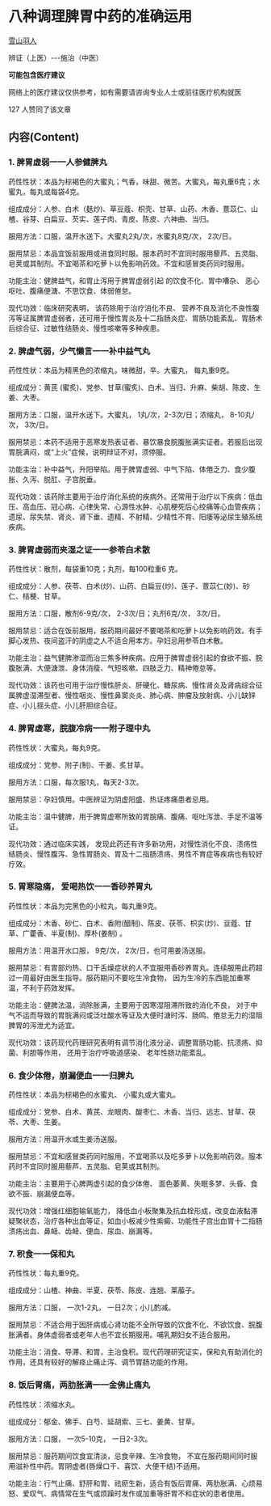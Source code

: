 # 八种调理脾胃中药的准确运用

[雪山羽人](https://www.zhihu.com/people/lei-qiu-89-31) 

辨证（上医）---施治（中医）

**可能包含医疗建议**

网络上的医疗建议仅供参考，如有需要请咨询专业人士或前往医疗机构就医

127 人赞同了该文章


## 内容(Content)

### 1. 脾胃虚弱一一人参健脾丸
药性性状：本品为棕褐色的大蜜丸；气香，味甜、微苦。大蜜丸，每丸重6克；水蜜丸，每丸或每袋4克。

组成成分：人参、白术（麸炒)、草豆蔻、枳壳、甘草、山药、木香、薏苡仁、山楂、谷芽、白扁豆、芡实、莲子肉、青皮、陈皮、六神曲、当归。

服用方法：口服，温开水送下。大蜜丸2丸/次，水蜜丸8克/次， 2次/日。

服用禁忌：本品宜饭前服用或进食同时服。服本药时不宜同时服用藜芦、五灵脂、皂荚或其制剂。不宜喝茶和吃萝卜以免影响药效。不宜和感冒类药同时服用。

功能主治：健脾益气，和胃止泻用于脾胃虚弱引起 的饮食不化、胃中嘈杂、 恶心呕吐、腹痛便溏、不思饮食、体弱倦怠。

现代功效：临床研究表明， 该药除用于治疗消化不良、 营养不良及消化不良性腹泻等证属脾胃虚弱者，还可用于慢性胃炎及十二指肠炎症、胃肠功能紊乱、胃肠术后综合征、过敏性结肠炎、慢性咳嗽等多种疾患。

### 2. 脾虚气弱，少气懒言一一补中益气丸
药性性状：本品为精黑色的浓缩丸，味微甜，辛。大蜜丸， 每丸重9克。

组成成分：黄芪 (蜜炙)、党参、甘草(蜜炙)、白术、当归、升麻、柴胡、陈皮、生姜、大枣。

服用方法：口服，温开水送下。大蜜丸， 1丸/次，2-3次/日；浓缩丸， 8-10丸/次， 3次/日。

服用禁忌：本药不适用于恶寒发热表证者、暴饮暴食脘腹胀满实证者。若服后出现胃脘满闷，或“上火”症候，说明辩证不对，须停服。

功能主治：补中益气，升阳举陷。用于脾胃虚弱、中气下陷、体倦乏力、食少腹胀、久泻、脱肛、子宫脱垂。

现代功效：该药除主要用于治疗消化系统的疾病外。还常用于治疗以下疾病：低血压、高血压、冠心病、心律失常、心源性水肿、心肌梗死后心绞痛等心血管疾病；遗尿、尿失禁、肾炎、肾下垂、遗精、不射精、少精性不育、阳痿等泌尿生殖系统疾病。

### 3. 脾胃虚弱而夹湿之证一一参苓白术散
药性性状：散剂，每袋重10克；丸剂，每100粒重6 克。

组成成分：人参、茯苓、白术(炒)、山药、白扁豆(炒)、莲子、薏苡仁(妙)、砂仁、桔梗、甘草。

服用方法：口服，散剂6-9克/次， 2-3次/日；丸剂6克/次， 3次/日。

服用禁忌：适合在饭前服用，服药期问最好不要喝茶和吃萝卜以免影响药效。有手脚心发热、夜间盗汗的阴虚之人不适合用本方。孕妇忌用参苓白术散。

功能主治：益气健脾渗湿而治三焦多种疾病。应用于脾胃虚弱引起的食欲不振、脘腹胀满、大便溏泄、身体消瘦、气短咳嗽、四肢乏力、精神倦怠等。

现代功效：该药也可用于治疗慢性肝炎、肝硬化、糖尿病、慢性肾炎及肾病综合征属脾虚湿滞型者、慢性咽炎、慢性鼻窦炎炎、肺心病、肿瘤及放射病、小儿缺锌症、小儿揺头症、小儿肝胆综合征。

### 4. 脾胃虚寒，脘腹冷病一一附子理中丸
药性性状：大蜜丸，每丸9克。

组成成分：党参、附子(制)、干姜、炙甘草。

服用方法：口服，每次服1丸，每天2-3次。

服用禁忌：孕妇慎用。中医辨证为阴虚阳盛、热证疼痛患者忌用。

功能主治：温中健脾，用于脾胃虚寒所致的胃脘痛、腹痛、呕吐泻泄、手足不温等证。

现代功效：通过临床实践， 发现此药还有许多新功用，对慢性消化不良、溃疡性结肠炎、慢性腹泻、急性胃肠炎、胃及十二指肠溃疡、男性不育症等疾病也有较好疗效。

### 5. 胃寒隐痛， 爱喝热饮一一香砂养胃丸
药性性状：本品为完黑色的小粒丸，每丸重9克。

组成成分：木香、砂仁、白术、香附(醋制)、陈皮、茯苓、枳实(炒)、豆蔻、甘草、广藿香、半夏(制)、厚朴(姜制) 。

服用方法：用温开水口服， 9克/次， 2次/日，也可用姜汤送服。

服用禁忌：有胃部灼热、口干舌燥症状的人不宜服用香砂养胃丸。连续服用此药超过一周最好由医生指导。服药期问不要吃生冷食物， 因为生冷的东西能加重寒温，不利于药效发挥。

功能主治：健脾法温，消除胀满，主要用于因寒湿阻滞所致的消化不良， 对于中气不运而导致的胃脘满闷或泛吐酸水等证及大便时溏时泻、肠鸣、倦怠无力的湿阻脾胃的泻泄尤为适宜。

现代功效：该药现代药理研究表明有调节消化液分泌、调整胃肠功能、抗溃疡、抑菌、利胆等作用， 还用于治疗呼吸道感染、 老年性肠功能紊乱。

### 6. 食少体倦，崩漏便血一一归脾丸
药性性状：本品为棕褐色的水蜜丸、 小蜜丸或大蜜丸。

组成成分：党参、白术、黄芪、龙眼肉、酸枣仁、木香、当归、远志、甘草、茯苓、大枣、生姜。

服用方法：用温开水或生姜汤送服。

服用禁忌：不宜和感冒类药同时服用，不宜喝茶以及吃多萝卜以免影响药效。服本药时不宜同时服用藜芦、五灵脂、皂荚或其制剂。

功能主治：主要用于心脾两虚引起的食少体倦、 面色萎黄、失眠多梦、头昏、食欲不振、崩漏便血等。

现代功效：增强红细胞输氧能力， 降低血小板聚集及抗血栓形成，改变血液黏滞疑聚状态，治疗各种出血等证，如血小板减少性紫癜、功能性子宫出血胃十二指肠溃疡出血、鼻衄、齿衄、便血、尿血、崩漏等。

### 7. 积食一一保和丸
药性性状：每丸重9克。

组成成分：山楂、神曲、半夏、茯苓、陈皮、连翘、莱菔子。

服用方法：口服， 一次1-2丸， 一日2次；小儿酌减。

服用禁忌：不适合用于因肝病或心肾功能不全所导致的饮食不化、不欲饮食、脘腹胀满者。身体虚弱者或老年人也不宜长期服用。哺乳期妇女不适合服用。

功能主治：消食、导滞、和胃，主治食积。现代药理研究证实，保和丸有助消化的作用，还具有较好的解痉止痛止泻、调节胃肠功能的作用。

### 8. 饭后胃痛，两肋胀满一一金佛止痛丸
药性性状：浓缩水丸。

组成成分：郁金、佛手、白芍、延胡索、三七、姜黄、甘草。

服用方法：口服， 一次5-10克， 一日2-3次。

服用禁忌：服药期间饮食宜清淡，忌食辛辣、生冷食物， 不宜在服药期间同时服用滋补性中药。胃阴虚者(唇燥口干、喜饮、大便干结)不适用。

功能主治：行气止痛、舒肝和胃、祛瘀生新，适合有饭后胃痛、两肋胀满、心烦易怒、爱叹气、病情常在生气或烦躁时发作或加重等肝胃不和症状的患者使用。